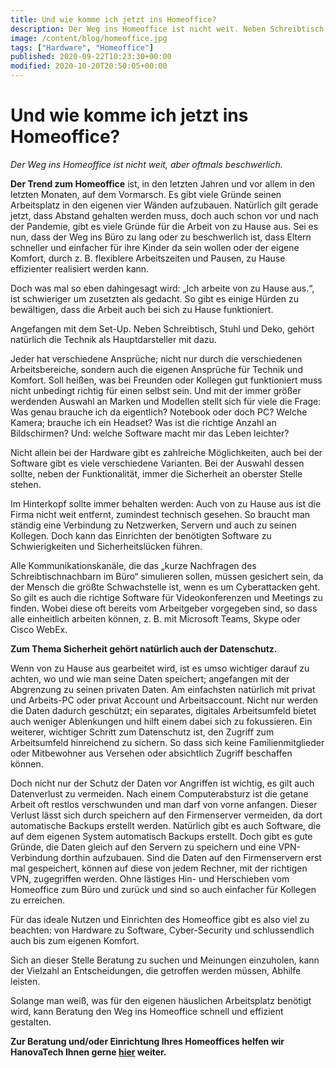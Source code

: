 ```yaml
---
title: Und wie komme ich jetzt ins Homeoffice?
description: Der Weg ins Homeoffice ist nicht weit. Neben Schreibtisch, Stuhl und Deko, gehört natürlich die Technik als Hauptdarsteller mit dazu.
image: /content/blog/homeoffice.jpg
tags: ["Hardware", "Homeoffice"]
published: 2020-09-22T10:23:30+00:00
modified: 2020-10-20T20:50:05+00:00
---
```


# Und wie komme ich jetzt ins Homeoffice?

*Der Weg ins Homeoffice ist nicht weit, aber oftmals beschwerlich.*

**Der Trend zum Homeoffice** ist, in den letzten Jahren und vor allem in den letzten Monaten, auf dem Vormarsch. Es gibt viele Gründe seinen Arbeitsplatz in den eigenen vier Wänden aufzubauen. Natürlich gilt gerade jetzt, dass Abstand gehalten werden muss, doch auch schon vor und nach der Pandemie, gibt es viele Gründe für die Arbeit von zu Hause aus. Sei es nun, dass der Weg ins Büro zu lang oder zu beschwerlich ist, dass Eltern schneller und einfacher für ihre Kinder da sein wollen oder der eigene Komfort, durch z. B. flexiblere Arbeitszeiten und Pausen, zu Hause effizienter realisiert werden kann.

Doch was mal so eben dahingesagt wird: „Ich arbeite von zu Hause aus.“, ist schwieriger um zusetzten als gedacht. So gibt es einige Hürden zu bewältigen, dass die Arbeit auch bei sich zu Hause funktioniert.

Angefangen mit dem Set-Up. Neben Schreibtisch, Stuhl und Deko, gehört natürlich die Technik als Hauptdarsteller mit dazu.

Jeder hat verschiedene Ansprüche; nicht nur durch die verschiedenen Arbeitsbereiche, sondern auch die eigenen Ansprüche für Technik und Komfort. Soll heißen, was bei Freunden oder Kollegen gut funktioniert muss nicht unbedingt richtig für einen selbst sein. Und mit der immer größer werdenden Auswahl an Marken und Modellen stellt sich für viele die Frage: Was genau brauche ich da eigentlich? Notebook oder doch PC? Welche Kamera; brauche ich ein Headset? Was ist die richtige Anzahl an Bildschirmen? Und: welche Software macht mir das Leben leichter?

Nicht allein bei der Hardware gibt es zahlreiche Möglichkeiten, auch bei der Software gibt es viele verschiedene Varianten. Bei der Auswahl dessen sollte, neben der Funktionalität, immer die Sicherheit an oberster Stelle stehen.

Im Hinterkopf sollte immer behalten werden: Auch von zu Hause aus ist die Firma nicht weit entfernt, zumindest technisch gesehen. So braucht man ständig eine Verbindung zu Netzwerken, Servern und auch zu seinen Kollegen. Doch kann das Einrichten der benötigten Software zu Schwierigkeiten und Sicherheitslücken führen.

Alle Kommunikationskanäle, die das „kurze Nachfragen des Schreibtischnachbarn im Büro“ simulieren sollen, müssen gesichert sein, da der Mensch die größte Schwachstelle ist, wenn es um Cyberattacken geht. So gilt es auch die richtige Software für Videokonferenzen und Meetings zu finden. Wobei diese oft bereits vom Arbeitgeber vorgegeben sind, so dass alle einheitlich arbeiten können, z. B. mit Microsoft Teams, Skype oder Cisco WebEx.

**Zum Thema Sicherheit gehört natürlich auch der Datenschutz.**

Wenn von zu Hause aus gearbeitet wird, ist es umso wichtiger darauf zu achten, wo und wie man seine Daten speichert; angefangen mit der Abgrenzung zu seinen privaten Daten. Am einfachsten natürlich mit privat und Arbeits-PC oder privat Account und Arbeitsaccount. Nicht nur werden die Daten dadurch geschützt; ein separates, digitales Arbeitsumfeld bietet auch weniger Ablenkungen und hilft einem dabei sich zu fokussieren. Ein weiterer, wichtiger Schritt zum Datenschutz ist, den Zugriff zum Arbeitsumfeld hinreichend zu sichern. So dass sich keine Familienmitglieder oder Mitbewohner aus Versehen oder absichtlich Zugriff beschaffen können.

Doch nicht nur der Schutz der Daten vor Angriffen ist wichtig, es gilt auch Datenverlust zu vermeiden. Nach einem Computerabsturz ist die getane Arbeit oft restlos verschwunden und man darf von vorne anfangen. Dieser Verlust lässt sich durch speichern auf den Firmenserver vermeiden, da dort automatische Backups erstellt werden. Natürlich gibt es auch Software, die auf dem eigenen System automatisch Backups erstellt. Doch gibt es gute Gründe, die Daten gleich auf den Servern zu speichern und eine VPN-Verbindung dorthin aufzubauen. Sind die Daten auf den Firmenservern erst mal gespeichert, können auf diese von jedem Rechner, mit der richtigen VPN, zugegriffen werden. Ohne lästiges Hin- und Herschieben vom Homeoffice zum Büro und zurück und sind so auch einfacher für Kollegen zu erreichen.

Für das ideale Nutzen und Einrichten des Homeoffice gibt es also viel zu beachten: von Hardware zu Software, Cyber-Security und schlussendlich auch bis zum eigenen Komfort.

Sich an dieser Stelle Beratung zu suchen und Meinungen einzuholen, kann der Vielzahl an Entscheidungen, die getroffen werden müssen, Abhilfe leisten.

Solange man weiß, was für den eigenen häuslichen Arbeitsplatz benötigt wird, kann Beratung den Weg ins Homeoffice schnell und effizient gestalten.

**Zur Beratung und/oder Einrichtung Ihres Homeoffices helfen wir HanovaTech Ihnen gerne [hier](/b2c/kontakt) weiter.**